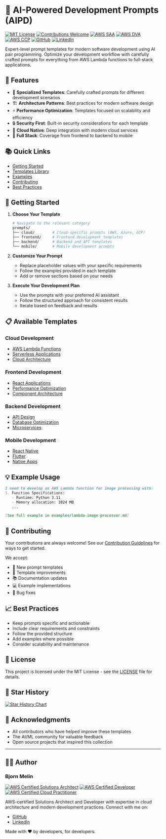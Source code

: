 # 🚀 AI-Powered Development Prompts (AIPD)

[![MIT License](https://img.shields.io/badge/License-MIT-green.svg)](https://choosealicense.com/licenses/mit/)
[![Contributions Welcome](https://img.shields.io/badge/contributions-welcome-brightgreen.svg?style=flat)](CONTRIBUTING.md)
[![AWS SAA](https://img.shields.io/badge/AWS-Solutions%20Architect%20Associate-FF9900?logo=amazon-aws)](https://www.credly.com/org/amazon-web-services/badge/aws-certified-solutions-architect-associate)
[![AWS DVA](https://img.shields.io/badge/AWS-Developer%20Associate-FF9900?logo=amazon-aws)](https://www.credly.com/org/amazon-web-services/badge/aws-certified-developer-associate)
[![AWS CCP](https://img.shields.io/badge/AWS-Cloud%20Practitioner-FF9900?logo=amazon-aws)](https://www.credly.com/org/amazon-web-services/badge/aws-certified-cloud-practitioner)
[![GitHub](https://img.shields.io/badge/GitHub-BjornMelin-181717?logo=github)](https://github.com/BjornMelin)
[![LinkedIn](https://img.shields.io/badge/LinkedIn-Bjorn%20Melin-0077B5?logo=linkedin)](https://www.linkedin.com/in/bjorn-melin/)

Expert-level prompt templates for modern software development using AI pair programming. Optimize your development workflow with carefully crafted prompts for everything from AWS Lambda functions to full-stack applications.

## 🌟 Features

- 🎯 **Specialized Templates**: Carefully crafted prompts for different development scenarios
- 🏗️ **Architecture Patterns**: Best practices for modern software design
- ⚡ **Performance Optimization**: Templates focused on scalability and efficiency
- 🔒 **Security First**: Built-in security considerations for each template
- 🚀 **Cloud Native**: Deep integration with modern cloud services
- 📱 **Full Stack**: Coverage from frontend to backend to mobile

## 📚 Quick Links

- [Getting Started](#getting-started)
- [Templates Library](./prompts/)
- [Examples](./examples/)
- [Contributing](CONTRIBUTING.md)
- [Best Practices](./docs/best-practices.md)

## 🚀 Getting Started

1. **Choose Your Template**
   ```bash
   # Navigate to the relevant category
   prompts/
   ├── cloud/        # Cloud-specific prompts (AWS, Azure, GCP)
   ├── frontend/     # Frontend development templates
   ├── backend/      # Backend and API templates
   └── mobile/       # Mobile development prompts
   ```

2. **Customize Your Prompt**
   - Replace placeholder values with your specific requirements
   - Follow the examples provided in each template
   - Add or remove sections based on your needs

3. **Execute Your Development Plan**
   - Use the prompts with your preferred AI assistant
   - Follow the structured approach for consistent results
   - Iterate based on feedback and results

## 📋 Available Templates

### Cloud Development
- [AWS Lambda Functions](./prompts/cloud/aws-lambda.md)
- [Serverless Applications](./prompts/cloud/serverless.md)
- [Cloud Architecture](./prompts/cloud/architecture.md)

### Frontend Development
- [React Applications](./prompts/frontend/react.md)
- [Performance Optimization](./prompts/frontend/performance.md)
- [Component Architecture](./prompts/frontend/components.md)

### Backend Development
- [API Design](./prompts/backend/api.md)
- [Database Optimization](./prompts/backend/database.md)
- [Microservices](./prompts/backend/microservices.md)

### Mobile Development
- [React Native](./prompts/mobile/react-native.md)
- [Flutter](./prompts/mobile/flutter.md)
- [Native Apps](./prompts/mobile/native.md)

## 💡 Example Usage

```markdown
I need to develop an AWS Lambda function for image processing with:
1. Function Specifications:
   - Runtime: Python 3.11
   - Memory allocation: 1024 MB
   ...

[See full example in examples/lambda-image-processor.md]
```

## 🤝 Contributing

Your contributions are always welcome! See our [Contribution Guidelines](CONTRIBUTING.md) for ways to get started.

We accept:
- 📝 New prompt templates
- 🎨 Template improvements
- 📚 Documentation updates
- 💻 Example implementations
- 🐛 Bug fixes

## 📈 Best Practices

- Keep prompts specific and actionable
- Include clear requirements and constraints
- Follow the provided structure
- Add examples where possible
- Consider scalability and maintenance

## 📜 License

This project is licensed under the MIT License - see the [LICENSE](LICENSE) file for details.

## 🌟 Star History

[![Star History Chart](https://api.star-history.com/svg?repos=yourusername/ai-powered-development-prompts&type=Date)](https://star-history.com/#yourusername/ai-powered-development-prompts&Date)

## 🙏 Acknowledgments

- All contributors who have helped improve these templates
- The AI/ML community for valuable feedback
- Open source projects that inspired this collection

---

## 👨‍💻 Author

### Bjorn Melin
[![AWS Certified Solutions Architect](https://images.credly.com/size/110x110/images/0e284c3f-5164-4b21-8660-0d84737941bc/image.png)](https://www.credly.com/org/amazon-web-services/badge/aws-certified-solutions-architect-associate)
[![AWS Certified Developer](https://images.credly.com/size/110x110/images/b9feab85-1a43-4f6c-99a5-631b88d5461b/image.png)](https://www.credly.com/org/amazon-web-services/badge/aws-certified-developer-associate)
[![AWS Certified Cloud Practitioner](https://images.credly.com/size/110x110/images/00634f82-b07f-4bbd-a6bb-53de397fc3a6/image.png)](https://www.credly.com/org/amazon-web-services/badge/aws-certified-cloud-practitioner)

AWS-certified Solutions Architect and Developer with expertise in cloud architecture and modern development practices. Connect with me on:
- [GitHub](https://github.com/BjornMelin)
- [LinkedIn](https://www.linkedin.com/in/bjorn-melin/)

Made with ❤️ by developers, for developers.
